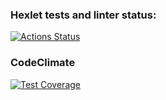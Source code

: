 ### Hexlet tests and linter status:
[![Actions Status](https://github.com/vladimirbazhanov/python-project-lvl2/workflows/hexlet-check/badge.svg)](https://github.com/vladimirbazhanov/python-project-lvl2/actions)
### CodeClimate
[![Test Coverage](https://api.codeclimate.com/v1/badges/25ab643b1878fae81402/test_coverage)](https://codeclimate.com/github/vladimirbazhanov/python-project-lvl2/test_coverage)